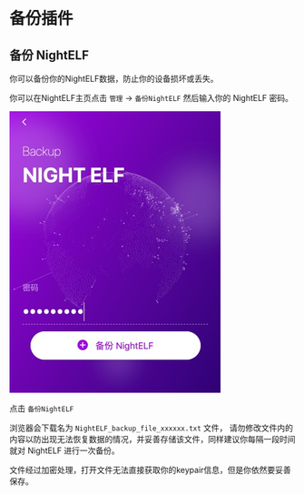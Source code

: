 # 备份插件

## 备份 NightELF

你可以备份你的NightELF数据，防止你的设备损坏或丢失。

你可以在NightELF主页点击 `管理` -&gt; `备份NightELF` 然后输入你的 NightELF 密码。

![Backup NightELF](../.gitbook/assets/step-13.jpg)

点击 `备份NightELF`

浏览器会下载名为 `NightELF_backup_file_xxxxxx.txt` 文件， 请勿修改文件内的内容以防出现无法恢复数据的情况，并妥善存储该文件，同样建议你每隔一段时间就对 NightELF 进行一次备份。

文件经过加密处理，打开文件无法直接获取你的keypair信息，但是你依然要妥善保存。

